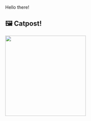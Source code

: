 Hello there!



## 🖼️ Catpost!

<sub>
    <img src="https://cdn2.thecatapi.com/images/MTUwMTUwNQ.jpg" height="256">
</sub>

